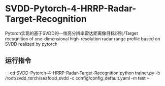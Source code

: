 # SVDD-Pytorch-4-HRRP-Radar-Target-Recognition
Pytorch实现的基于SVDD的一维高分辨率雷达距离像目标识别/Target recognition of one-dimensional high-resolution radar range profile based on SVDD realized by pytorch

## 运行指令
···
cd SVDD-Pytorch-4-HRRP-Radar-Target-Recognition
python trainer.py -b /root/svdd_torch/seafood_svdd -c config/config_default.yaml -m test
···
